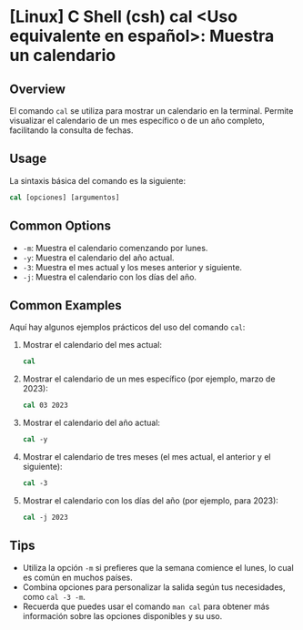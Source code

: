 # [Linux] C Shell (csh) cal <Uso equivalente en español>: Muestra un calendario

## Overview
El comando `cal` se utiliza para mostrar un calendario en la terminal. Permite visualizar el calendario de un mes específico o de un año completo, facilitando la consulta de fechas.

## Usage
La sintaxis básica del comando es la siguiente:

```csh
cal [opciones] [argumentos]
```

## Common Options
- `-m`: Muestra el calendario comenzando por lunes.
- `-y`: Muestra el calendario del año actual.
- `-3`: Muestra el mes actual y los meses anterior y siguiente.
- `-j`: Muestra el calendario con los días del año.

## Common Examples
Aquí hay algunos ejemplos prácticos del uso del comando `cal`:

1. Mostrar el calendario del mes actual:
   ```csh
   cal
   ```

2. Mostrar el calendario de un mes específico (por ejemplo, marzo de 2023):
   ```csh
   cal 03 2023
   ```

3. Mostrar el calendario del año actual:
   ```csh
   cal -y
   ```

4. Mostrar el calendario de tres meses (el mes actual, el anterior y el siguiente):
   ```csh
   cal -3
   ```

5. Mostrar el calendario con los días del año (por ejemplo, para 2023):
   ```csh
   cal -j 2023
   ```

## Tips
- Utiliza la opción `-m` si prefieres que la semana comience el lunes, lo cual es común en muchos países.
- Combina opciones para personalizar la salida según tus necesidades, como `cal -3 -m`.
- Recuerda que puedes usar el comando `man cal` para obtener más información sobre las opciones disponibles y su uso.